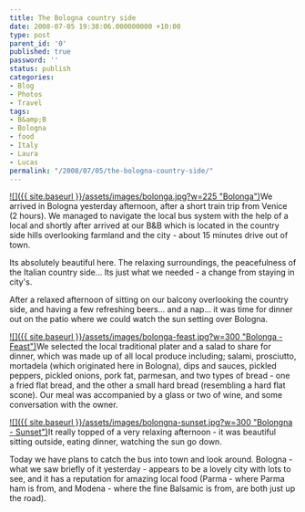```yaml
---
title: The Bologna country side
date: 2008-07-05 19:38:06.000000000 +10:00
type: post
parent_id: '0'
published: true
password: ''
status: publish
categories:
- Blog
- Photos
- Travel
tags:
- B&amp;B
- Bologna
- food
- Italy
- Laura
- Lucas
permalink: "/2008/07/05/the-bologna-country-side/"
---
```

[![]({{ site.baseurl }}/assets/images/bolonga.jpg?w=225 "Bolonga")](http://modrich.wordpress.com/2008/07/05/the-bologna-country-side/bolonga/)We arrived in Bologna yesterday afternoon, after a short train trip from Venice (2 hours). We managed to navigate the local bus system with the help of a local and shortly after arrived at our B&B which is located in the country side hills overlooking farmland and the city - about 15 minutes drive out of town.

Its absolutely beautiful here. The relaxing surroundings, the peacefulness of the Italian country side... Its just what we needed - a change from staying in city's.

After a relaxed afternoon of sitting on our balcony overlooking the country side, and having a few refreshing beers... and a nap... it was time for dinner out on the patio where we could watch the sun setting over Bologna.

[![]({{ site.baseurl }}/assets/images/bolonga-feast.jpg?w=300 "Bolonga - Feast")](http://modrich.wordpress.com/2008/07/05/the-bologna-country-side/bolonga-feast/)We selected the local traditional plater and a salad to share for dinner, which was made up of all local produce including; salami, prosciutto, mortadela (which originated here in Bologna), dips and sauces, pickled peppers, pickled onions, pork fat, parmesan, and two types of bread - one a fried flat bread, and the other a small hard bread (resembling a hard flat scone). Our meal was accompanied by a glass or two of wine, and some conversation with the owner.

[![]({{ site.baseurl }}/assets/images/bolongna-sunset.jpg?w=300 "Bolongna - Sunset")](http://modrich.wordpress.com/2008/07/05/the-bologna-country-side/bolongna-sunset/)It really topped of a very relaxing afternoon - it was beautiful sitting outside, eating dinner, watching the sun go down.

Today we have plans to catch the bus into town and look around. Bologna - what we saw briefly of it yesterday - appears to be a lovely city with lots to see, and it has a reputation for amazing local food (Parma - where Parma ham is from, and Modena - where the fine Balsamic is from, are both just up the road).


